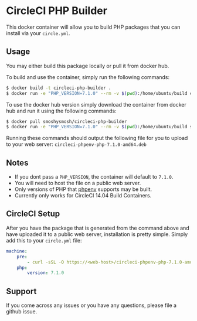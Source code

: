 # CircleCI PHP Builder
This docker container will allow you to build PHP packages that you can install via your `circle.yml`.


## Usage
You may either build this package locally or pull it from docker hub.

To build and use the container, simply run the following commands:
```bash
$ docker build -t circleci-php-builder .
$ docker run -e "PHP_VERSION=7.1.0" --rm -v $(pwd):/home/ubuntu/build circleci-php-builder
```

To use the docker hub version simply download the container from docker hub and run it using the following commands:
```bash
$ docker pull smoshysmosh/circleci-php-builder
$ docker run -e "PHP_VERSION=7.1.0" --rm -v $(pwd):/home/ubuntu/build smoshysmosh/circleci-php-builder
```

Running these commands should output the following file for you to upload to your web server:
`circleci-phpenv-php-7.1.0-amd64.deb`

## Notes
* If you dont pass a `PHP_VERSION`, the container will default to `7.1.0`.
* You will need to host the file on a public web server.
* Only versions of PHP that [phpenv](https://github.com/phpenv/phpenv) supports may be built.
* Currently only works for CircleCI 14.04 Build Containers.


## CircleCI Setup
After you have the package that is generated from the command above and have uploaded it to a public web server, installation is pretty simple. Simply add this to your `circle.yml` file:

```yaml
machine:
    pre:
        - curl -sSL -O https://<web-host>/circleci-phpenv-php-7.1.0-amd64.deb && sudo dpkg -i circleci-phpenv-php-7.1.0-amd64.deb
    php:
        version: 7.1.0
```

## Support
If you come across any issues or you have any questions, please file a github issue.
